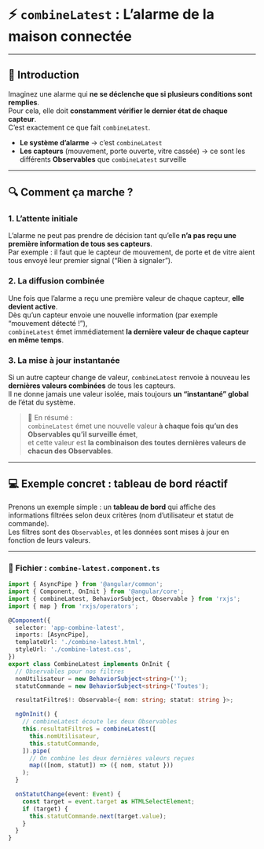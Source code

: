 # ⚡ `combineLatest` : L’alarme de la maison connectée

---

## 🧠 Introduction

Imaginez une alarme qui **ne se déclenche que si plusieurs conditions sont remplies**.  
Pour cela, elle doit **constamment vérifier le dernier état de chaque capteur**.  
C’est exactement ce que fait `combineLatest`.

- **Le système d’alarme** → c’est `combineLatest`  
- **Les capteurs** (mouvement, porte ouverte, vitre cassée) → ce sont les différents **Observables** que `combineLatest` surveille  

---

## 🔍 Comment ça marche ?

### 1. L’attente initiale
L’alarme ne peut pas prendre de décision tant qu’elle **n’a pas reçu une première information de tous ses capteurs**.  
Par exemple : il faut que le capteur de mouvement, de porte et de vitre aient tous envoyé leur premier signal (“Rien à signaler”).

### 2. La diffusion combinée
Une fois que l’alarme a reçu une première valeur de chaque capteur, **elle devient active**.  
Dès qu’un capteur envoie une nouvelle information (par exemple “mouvement détecté !”),  
`combineLatest` émet immédiatement **la dernière valeur de chaque capteur en même temps**.

### 3. La mise à jour instantanée
Si un autre capteur change de valeur, `combineLatest` renvoie à nouveau les **dernières valeurs combinées** de tous les capteurs.  
Il ne donne jamais une valeur isolée, mais toujours **un “instantané” global** de l’état du système.

> 🧩 En résumé :  
> `combineLatest` émet une nouvelle valeur **à chaque fois qu’un des Observables qu’il surveille émet**,  
> et cette valeur est **la combinaison des toutes dernières valeurs de chacun des Observables**.

---

## 💻 Exemple concret : tableau de bord réactif

Prenons un exemple simple : un **tableau de bord** qui affiche des informations filtrées selon deux critères (nom d’utilisateur et statut de commande).  
Les filtres sont des `Observables`, et les données sont mises à jour en fonction de leurs valeurs.

---

### 🧩 Fichier : `combine-latest.component.ts`

```typescript
import { AsyncPipe } from '@angular/common';
import { Component, OnInit } from '@angular/core';
import { combineLatest, BehaviorSubject, Observable } from 'rxjs';
import { map } from 'rxjs/operators';

@Component({
  selector: 'app-combine-latest',
  imports: [AsyncPipe],
  templateUrl: './combine-latest.html',
  styleUrl: './combine-latest.css',
})
export class CombineLatest implements OnInit {
  // Observables pour nos filtres
  nomUtilisateur = new BehaviorSubject<string>('');
  statutCommande = new BehaviorSubject<string>('Toutes');

  resultatFiltre$!: Observable<{ nom: string; statut: string }>;

  ngOnInit() {
    // combineLatest écoute les deux Observables
    this.resultatFiltre$ = combineLatest([
      this.nomUtilisateur,
      this.statutCommande,
    ]).pipe(
      // On combine les deux dernières valeurs reçues
      map(([nom, statut]) => ({ nom, statut }))
    );
  }

  onStatutChange(event: Event) {
    const target = event.target as HTMLSelectElement;
    if (target) {
      this.statutCommande.next(target.value);
    }
  }
}
